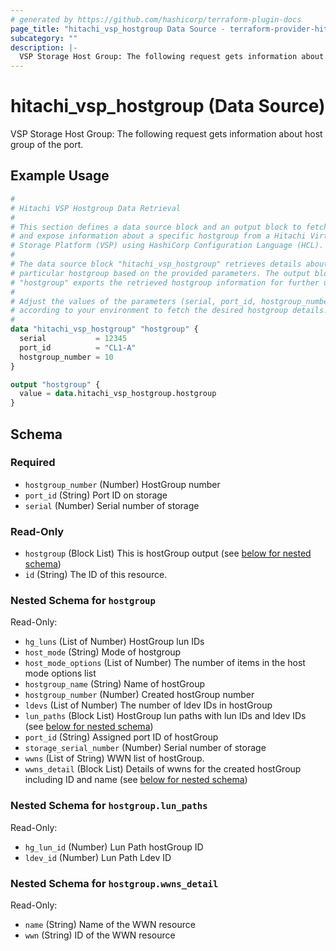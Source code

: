 ```yaml
---
# generated by https://github.com/hashicorp/terraform-plugin-docs
page_title: "hitachi_vsp_hostgroup Data Source - terraform-provider-hitachi"
subcategory: ""
description: |-
  VSP Storage Host Group: The following request gets information about host group of the port.
---
```


# hitachi_vsp_hostgroup (Data Source)

VSP Storage Host Group: The following request gets information about host group of the port.

## Example Usage

```terraform
#
# Hitachi VSP Hostgroup Data Retrieval
#
# This section defines a data source block and an output block to fetch
# and expose information about a specific hostgroup from a Hitachi Virtual
# Storage Platform (VSP) using HashiCorp Configuration Language (HCL).
#
# The data source block "hitachi_vsp_hostgroup" retrieves details about a
# particular hostgroup based on the provided parameters. The output block
# "hostgroup" exports the retrieved hostgroup information for further use.
#
# Adjust the values of the parameters (serial, port_id, hostgroup_number)
# according to your environment to fetch the desired hostgroup details.
#
data "hitachi_vsp_hostgroup" "hostgroup" {
  serial           = 12345
  port_id          = "CL1-A"
  hostgroup_number = 10
}

output "hostgroup" {
  value = data.hitachi_vsp_hostgroup.hostgroup
}
```

<!-- schema generated by tfplugindocs -->
## Schema

### Required

- `hostgroup_number` (Number) HostGroup number
- `port_id` (String) Port ID on storage
- `serial` (Number) Serial number of storage

### Read-Only

- `hostgroup` (Block List) This is hostGroup output (see [below for nested schema](#nestedblock--hostgroup))
- `id` (String) The ID of this resource.

<a id="nestedblock--hostgroup"></a>
### Nested Schema for `hostgroup`

Read-Only:

- `hg_luns` (List of Number) HostGroup lun IDs
- `host_mode` (String) Mode of hostgroup
- `host_mode_options` (List of Number) The number of items in the host mode options list
- `hostgroup_name` (String) Name of hostGroup
- `hostgroup_number` (Number) Created hostGroup number
- `ldevs` (List of Number) The number of ldev IDs in hostGroup
- `lun_paths` (Block List) HostGroup lun paths with lun IDs and ldev IDs (see [below for nested schema](#nestedblock--hostgroup--lun_paths))
- `port_id` (String) Assigned port ID of hostGroup
- `storage_serial_number` (Number) Serial number of storage
- `wwns` (List of String) WWN list of hostGroup.
- `wwns_detail` (Block List) Details of wwns for the created hostGroup including ID and name (see [below for nested schema](#nestedblock--hostgroup--wwns_detail))

<a id="nestedblock--hostgroup--lun_paths"></a>
### Nested Schema for `hostgroup.lun_paths`

Read-Only:

- `hg_lun_id` (Number) Lun Path hostGroup ID
- `ldev_id` (Number) Lun Path Ldev ID


<a id="nestedblock--hostgroup--wwns_detail"></a>
### Nested Schema for `hostgroup.wwns_detail`

Read-Only:

- `name` (String) Name of the WWN resource
- `wwn` (String) ID of the WWN resource
